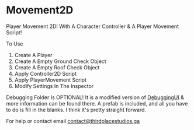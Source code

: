 # Movement2D
Player Movement 2D! With A Character Controller &amp; A Player Movement Script!

To Use

1) Create A Player
2) Create A Empty Ground Check Object
3) Create A Empty Roof Check Object
4) Apply Controller2D Script
5) Apply PlayerMovement Script
6) Modify Settings In The Inspector

Debugging Folder Is OPTIONAL!
  It is a modified version of [DebuggingUI](https://github.com/ThirdplaceStudios/DebuggingUI) & more information can be found there.
  A prefab is included, and all you have to do is fill in the blanks. I think it's pretty straight forward.

For help or contact email contact@thirdplacestudios.ga
